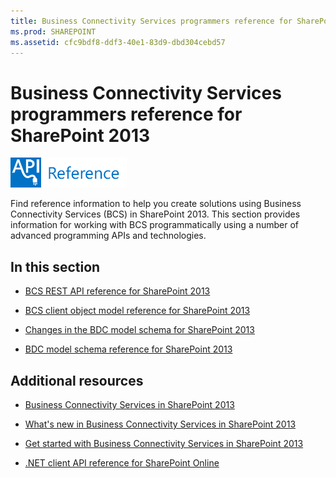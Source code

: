 ```yaml
---
title: Business Connectivity Services programmers reference for SharePoint 2013
ms.prod: SHAREPOINT
ms.assetid: cfc9bdf8-ddf3-40e1-83d9-dbd304cebd57
---
```



# Business Connectivity Services programmers reference for SharePoint 2013

  
    
    
![Class libraries and references](images/mod_icon_badge_reference.png)
  
    
    

  
    
    

  
    
    
Find reference information to help you create solutions using Business Connectivity Services (BCS) in SharePoint 2013.
This section provides information for working with BCS programmatically using a number of advanced programming APIs and technologies.
  
    
    


## In this section


-  [BCS REST API reference for SharePoint 2013](bcs-rest-api-reference-for-sharepoint.md)
    
  
-  [BCS client object model reference for SharePoint 2013](bcs-client-object-model-reference-for-sharepoint.md)
    
  
-  [Changes in the BDC model schema for SharePoint 2013](changes-in-the-bdc-model-schema-for-sharepoint.md)
    
  
-  [BDC model schema reference for SharePoint 2013](bdc-model-schema-reference-for-sharepoint.md)
    
  

## Additional resources


-  [Business Connectivity Services in SharePoint 2013](business-connectivity-services-in-sharepoint.md)
    
  
-  [What's new in Business Connectivity Services in SharePoint 2013](what-s-new-in-business-connectivity-services-in-sharepoint.md)
    
  
-  [Get started with Business Connectivity Services in SharePoint 2013](get-started-with-business-connectivity-services-in-sharepoint.md)
    
  
-  [.NET client API reference for SharePoint Online](http://msdn.microsoft.com/library/88e5e1b9-eab2-4f3b-a3f2-75c96b86f1f4%28Office.15%29.aspx)
    
  

  
    
    

